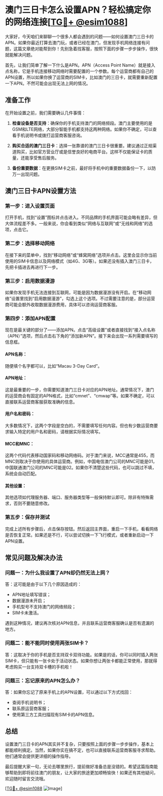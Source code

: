 # 澳门三日卡怎么设置APN？轻松搞定你的网络连接[[TG💪+ @esim1088](https://t.me/s/esim1088)]

大家好，今天咱们来聊聊一个很多人都会遇到的问题——如何设置澳门三日卡的APN。如果你最近打算去澳门玩，或者已经在澳门，但发现手机网络连接有问题，这篇文章绝对能帮到你！先别急着找客服，按照下面的步骤一步步操作，很快就能解决问题。

首先，让我们简单了解一下什么是APN。APN（Access Point Name）就是接入点名称，它是手机连接移动网络时需要配置的一个参数。每个运营商都有自己的APN设置，所以如果你换了运营商的SIM卡，比如澳门的三日卡，就需要重新配置一下APN。不然可能会出现无法上网的情况。

## **准备工作**

在开始设置之前，我们需要确认几件事情：

1. **检查设备是否支持**：确保你的手机支持澳门的网络频段。澳门主要使用的是GSM和LTE网络，大部分智能手机都支持这两种网络。如果你不确定，可以查看手机说明书或拨打运营商客服咨询。

2. **购买合适的澳门三日卡**：选择一张靠谱的澳门三日卡很重要。建议通过正规渠道购买，比如官方营业厅或是信誉良好的电商平台。这样不仅能保证卡的质量，还能享受售后服务。

3. **备份重要数据**：在更换SIM卡之前，最好将手机中的重要数据备份一下，以防万一出现问题。

## **澳门三日卡APN设置方法**

### **第一步：进入设置页面**

打开手机，找到“设置”图标并点击进入。不同品牌的手机界面可能会略有差异，但大体流程差不多。一般来说，你会看到类似“网络与互联网”或“无线和网络”的选项，点击它。

### **第二步：选择移动网络**

在接下来的菜单中，找到“移动网络”或“蜂窝网络”选项并点击。这里会显示你当前使用的SIM卡信息以及网络模式（如4G、3G等）。如果还没有插入澳门三日卡，先把卡插进去再进行下一步。

### **第三步：启用数据漫游**

如果你发现手机无法连接到互联网，可能是因为数据漫游没有开启。在“移动网络”设置里找到“启用数据漫游”，勾选上这个选项。不过需要注意的是，部分运营商可能会额外收取数据漫游费用，具体可以咨询运营商客服。

### **第四步：添加APN配置**

现在是最关键的部分了——添加APN。点击“高级设置”或者直接找到“接入点名称（APN）”选项，然后点击右下角的“添加新APN”。接下来会出现一系列需要填写的信息框。

#### APN名称：
随便填个名字都可以，比如“Macau 3-Day Card”。

#### APN地址：
这是最重要的一步，你需要知道澳门三日卡对应的APN地址。通常情况下，澳门的运营商会有固定的APN格式，比如“cmnet”、“cmwap”等。如果不确定，可以直接联系运营商客服获取准确的信息。

#### 用户名和密码：
大多数情况下，这两个字段是空白的，不需要填写任何内容。但也有少数运营商要求输入特定的用户名和密码，请根据实际情况填写。

#### MCC和MNC：
这两个代码代表移动国家码和移动网络码。对于澳门来说，MCC通常是455，而MNC则取决于你使用的具体运营商。例如，中国电信澳门公司的MNC可能是01，中国联通澳门公司的MNC可能是02。如果你不清楚这些代码，也可以跳过不填，系统会自动匹配。

#### 其他设置：
其他选项如代理服务器、端口、服务器类型等一般保持默认即可。除非有特殊需求，否则不要随意修改。

### **第五步：保存并测试**

完成上述所有步骤后，点击保存按钮。然后返回主界面，重启一下手机，看看网络是否恢复正常。如果还是不行，可以尝试切换一下飞行模式，或者重新启动一下APN设置。

## **常见问题及解决办法**

### 问题一：为什么我设置了APN却仍然无法上网？

答：这可能是由于以下几个原因造成的：
- APN地址填写错误；
- 数据漫游未开启；
- 手机型号不支持澳门的网络频段；
- SIM卡未激活。

遇到这种情况，建议再次核对APN信息，并且联系运营商客服确认是否有遗漏的地方。

### 问题二：能不能同时使用两张SIM卡？

答：这取决于你的手机是否支持双卡双待功能。如果是的话，你可以同时插入两张SIM卡，但只能有一张卡处于活动状态。如果你想让两张卡都能正常使用，那就得考虑购买一台支持双卡槽的手机啦！

### 问题三：忘记原来的APN怎么办？

答：如果你忘记了原来手机上的APN设置，可以通过以下方式找回：
- 查阅手机说明书；
- 联系原运营商客服；
- 使用第三方工具扫描现有SIM卡的APN信息。

## **总结**

设置澳门三日卡的APN其实并不复杂，只要按照上面的步骤一步步操作，基本上都能顺利搞定。当然，如果你实在搞不定，也可以直接联系运营商客服寻求帮助。他们通常会提供更详细的操作指导。

最后提醒大家一句，无论去哪里旅行，提前做好准备总是没错的。希望这篇指南能够帮助到即将前往澳门的朋友，让大家的旅途更加顺畅愉快！如果还有其他疑问，欢迎随时留言交流哦。

[[TG💪+ @esim1088](https://t.me/s/esim1088) ![Image](https://i.postimg.cc/4NQfJmqS/Snipaste-2025-05-13-00-14-12.png)]